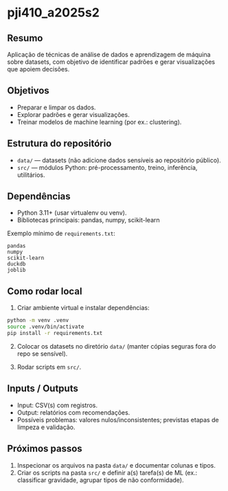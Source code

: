 # pji410_a2025s2

## Resumo

Aplicação de técnicas de análise de dados e aprendizagem de máquina sobre datasets, com objetivo de identificar padrões e gerar visualizações que apoiem decisões.

## Objetivos

- Preparar e limpar os dados.
- Explorar padrões e gerar visualizações.
- Treinar modelos de machine learning (por ex.: clustering).

## Estrutura do repositório

- `data/` — datasets (não adicione dados sensíveis ao repositório público).
- `src/` — módulos Python: pré-processamento, treino, inferência, utilitários.

## Dependências

- Python 3.11+ (usar virtualenv ou venv).
- Bibliotecas principais: pandas, numpy, scikit-learn

Exemplo mínimo de `requirements.txt`:

```text
pandas
numpy
scikit-learn
duckdb
joblib
```

## Como rodar local

1. Criar ambiente virtual e instalar dependências:

```bash
python -m venv .venv
source .venv/bin/activate
pip install -r requirements.txt
```

2. Colocar os datasets no diretório `data/` (manter cópias seguras fora do repo se sensível).

3. Rodar scripts em `src/`.

## Inputs / Outputs

- Input: CSV(s) com registros.
- Output: relatórios com recomendações.
- Possíveis problemas: valores nulos/inconsistentes; previstas etapas de limpeza e validação.

## Próximos passos

1. Inspecionar os arquivos na pasta `data/` e documentar colunas e tipos.
2. Criar os scripts na pasta `src/` e definir a(s) tarefa(s) de ML (ex.: classificar gravidade, agrupar tipos de não conformidade).
